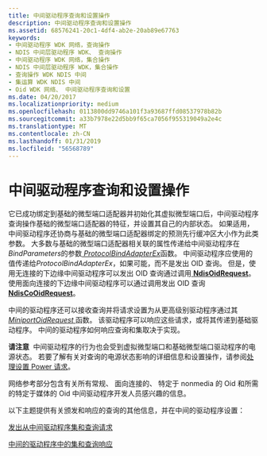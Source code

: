 ```yaml
---
title: 中间驱动程序查询和设置操作
description: 中间驱动程序查询和设置操作
ms.assetid: 68576241-20c1-4df4-ab2e-20ab89e67763
keywords:
- 中间驱动程序 WDK 网络，查询操作
- NDIS 中间层驱动程序 WDK、 查询操作
- 中间驱动程序 WDK 网络，集合操作
- NDIS 中间层驱动程序 WDK，集合操作
- 查询操作 WDK NDIS 中间
- 集运算 WDK NDIS 中间
- Oid WDK 网络、 中间驱动程序查询和设置
ms.date: 04/20/2017
ms.localizationpriority: medium
ms.openlocfilehash: 0113800dd9746a101f3a93687ffd08537978b82b
ms.sourcegitcommit: a33b7978e22d5bb9f65ca7056f955319049a2e4c
ms.translationtype: MT
ms.contentlocale: zh-CN
ms.lasthandoff: 01/31/2019
ms.locfileid: "56568789"
---
```

# <a name="intermediate-driver-query-and-set-operations"></a>中间驱动程序查询和设置操作





它已成功绑定到基础的微型端口适配器并初始化其虚拟微型端口后，中间驱动程序查询操作基础的微型端口适配器的特征，并设置其自己的内部状态。 如果适用，中间驱动程序还协商与基础的微型端口适配器绑定的预测先行缓冲区大小作为此类参数。 大多数与基础的微型端口适配器相关联的属性传递给中间驱动程序在*BindParameters*的参数[ *ProtocolBindAdapterEx*](https://msdn.microsoft.com/library/windows/hardware/ff570220)函数。 中间驱动程序应使用的值传递给*ProtocolBindAdapterEx*，如果可能，而不是发出 OID 查询。 但是，使用无连接的下边缘中间驱动程序可以发出 OID 查询通过调用[ **NdisOidRequest**](https://msdn.microsoft.com/library/windows/hardware/ff563710)。 使用面向连接的下边缘中间驱动程序可以通过调用发出 OID 查询[ **NdisCoOidRequest**](https://msdn.microsoft.com/library/windows/hardware/ff561711)。

中间的驱动程序还可以接收查询并将请求设置为从更高级别驱动程序通过其[ *MiniportOidRequest* ](https://msdn.microsoft.com/library/windows/hardware/ff559416)函数。 该驱动程序可以响应这些请求，或将其传递到基础驱动程序。 中间的驱动程序如何响应查询和集取决于实现。

**请注意**  中间驱动程序的行为也会受到虚拟微型端口和基础微型端口驱动程序的电源状态。 若要了解有关对查询的电源状态影响的详细信息和设置操作，请参阅[处理设置 Power 请求](handling-a-set-power-request.md)。

 

网络参考部分包含有关所有常规、 面向连接的、 特定于 nonmedia 的 Oid 和所需的特定于媒体的 Oid 中间驱动程序开发人员感兴趣的信息。

以下主题提供有关颁发和响应的查询的其他信息，并在中间的驱动程序设置：

[发出从中间驱动程序集和查询请求](issuing-set-and-query-requests-from-an-intermediate-driver.md)

[中间的驱动程序中的集和查询响应](responding-to-sets-and-queries-in-an-intermediate-driver.md)

 

 





